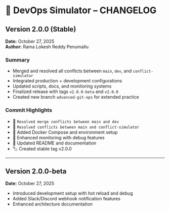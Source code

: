 # 🧠 DevOps Simulator – CHANGELOG

## Version 2.0.0 (Stable)
**Date:** October 27, 2025  
**Author:** Rama Lokesh Reddy Penumallu  

### Summary
- Merged and resolved all conflicts between `main`, `dev`, and `conflict-simulator`
- Integrated production + development configurations
- Updated scripts, docs, and monitoring systems
- Finalized release with tags `v2.0.0-beta` and `v2.0.0`
- Created new branch `advanced-git-ops` for extended practice

### Commit Highlights
- 🔧 `Resolved merge conflicts between main and dev`
- 🔧 `Resolved conflicts between main and conflict-simulator`
- 🐳 Added Docker Compose and environment setup
- 🧩 Enhanced monitoring with debug features
- 📘 Updated README and documentation
- 🏷️ Created stable tag v2.0.0

---

## Version 2.0.0-beta
**Date:** October 27, 2025  

- Introduced development setup with hot reload and debug
- Added Slack/Discord webhook notification features
- Enhanced architecture documentation
